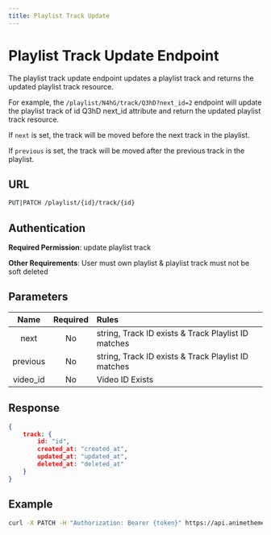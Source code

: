 ```yaml
---
title: Playlist Track Update
---
```


# Playlist Track Update Endpoint

The playlist track update endpoint updates a playlist track and returns the updated playlist track resource.

For example, the `/playlist/N4hG/track/Q3hD?next_id=2` endpoint will update the playlist track of id Q3hD next_id attribute and return the updated playlist track resource.

If `next` is set, the track will be moved before the next track in the playlist.

If `previous` is set, the track will be moved after the previous track in the playlist.

## URL

```sh
PUT|PATCH /playlist/{id}/track/{id}
```

## Authentication

**Required Permission**: update playlist track

**Other Requirements**: User must own playlist & playlist track must not be soft deleted

## Parameters

| Name     | Required | Rules                                               |
| :------: | :------: | :-------------------------------------------------- |
| next     | No       | string, Track ID exists & Track Playlist ID matches |
| previous | No       | string, Track ID exists & Track Playlist ID matches |
| video_id | No       | Video ID Exists                                     |

## Response

```json
{
    track: {
        id: "id",
        created_at: "created_at",
        updated_at: "updated_at",
        deleted_at: "deleted_at"
    }
}
```

## Example

```bash
curl -X PATCH -H "Authorization: Bearer {token}" https://api.animethemes.moe/playlist/N4hG/track/Q3hD
```